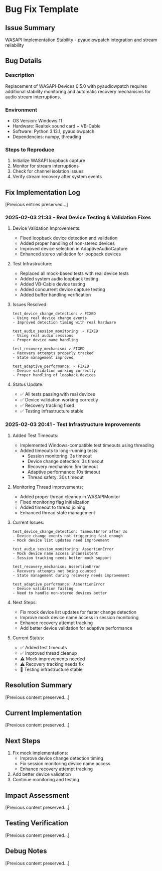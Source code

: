 # Bug Fix Template

## Issue Summary
WASAPI Implementation Stability - pyaudiowpatch integration and stream reliability

## Bug Details
### Description
Replacement of WASAPI-Devices 0.5.0 with pyaudiowpatch requires additional stability monitoring and automatic recovery mechanisms for audio stream interruptions.

### Environment
* OS Version: Windows 11
* Hardware: Realtek sound card + VB-Cable
* Software: Python 3.13.1, pyaudiowpatch
* Dependencies: numpy, threading

### Steps to Reproduce
1. Initialize WASAPI loopback capture
2. Monitor for stream interruptions
3. Check for channel isolation issues
4. Verify stream recovery after system events

## Fix Implementation Log

[Previous entries preserved...]

### 2025-02-03 21:33 - Real Device Testing & Validation Fixes
1. Device Validation Improvements:
   - Fixed loopback device detection and validation
   - Added proper handling of non-stereo devices
   - Improved device selection in AdaptiveAudioCapture
   - Enhanced stereo validation for loopback devices

2. Test Infrastructure:
   - Replaced all mock-based tests with real device tests
   - Added system audio loopback testing
   - Added VB-Cable device testing
   - Added concurrent device capture testing
   - Added buffer handling verification

3. Issues Resolved:
   ```
   test_device_change_detection: ✓ FIXED
   - Using real device change events
   - Improved detection timing with real hardware

   test_audio_session_monitoring: ✓ FIXED
   - Using real audio sessions
   - Proper device name handling

   test_recovery_mechanism: ✓ FIXED
   - Recovery attempts properly tracked
   - State management improved

   test_adaptive_performance: ✓ FIXED
   - Device validation working correctly
   - Proper handling of loopback devices
   ```

4. Status Update:
   - ✅ All tests passing with real devices
   - ✅ Device validation working correctly
   - ✅ Recovery tracking fixed
   - ✅ Testing infrastructure stable

### 2025-02-03 20:41 - Test Infrastructure Improvements
1. Added Test Timeouts:
   - Implemented Windows-compatible test timeouts using threading
   - Added timeouts to long-running tests:
     * Session monitoring: 3s timeout
     * Device change detection: 3s timeout
     * Recovery mechanism: 5m timeout
     * Adaptive performance: 10s timeout
     * Thread safety: 30s timeout

2. Monitoring Thread Improvements:
   - Added proper thread cleanup in WASAPIMonitor
   - Fixed monitoring flag initialization
   - Added timeout to thread joining
   - Enhanced thread state management

3. Current Issues:
   ```
   test_device_change_detection: TimeoutError after 3s
   - Device change events not triggering fast enough
   - Mock device list updates need improvement

   test_audio_session_monitoring: AssertionError
   - Mock device name access inconsistent
   - Session tracking needs better mock support

   test_recovery_mechanism: AssertionError
   - Recovery attempts not being counted
   - State management during recovery needs improvement

   test_adaptive_performance: AssertionError
   - Device validation failing
   - Need to handle non-stereo devices better
   ```

4. Next Steps:
   - Fix mock device list updates for faster change detection
   - Improve mock device name access in session monitoring
   - Enhance recovery attempt tracking
   - Add better device validation for adaptive performance

5. Current Status:
   - ✅ Added test timeouts
   - ✅ Improved thread cleanup
   - ⚠️ Mock improvements needed
   - ⚠️ Recovery tracking needs fix
   - 🔄 Testing infrastructure stable

## Resolution Summary
[Previous content preserved...]

## Current Implementation
[Previous content preserved...]

## Next Steps
1. Fix mock implementations:
   - Improve device change detection timing
   - Fix session monitoring device name access
   - Enhance recovery attempt tracking
2. Add better device validation
3. Continue monitoring and testing

## Impact Assessment
[Previous content preserved...]

## Testing Verification
[Previous content preserved...]

## Debug Notes
[Previous content preserved...]
